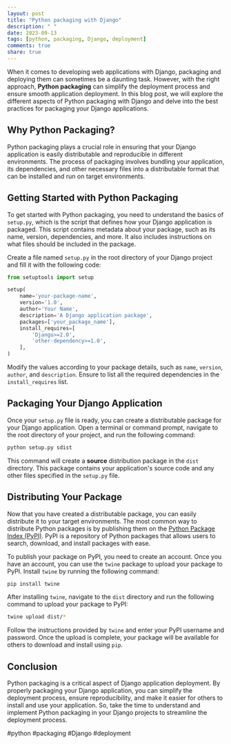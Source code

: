 ```yaml
---
layout: post
title: "Python packaging with Django"
description: " "
date: 2023-09-13
tags: [python, packaging, Django, deployment]
comments: true
share: true
---
```


When it comes to developing web applications with Django, packaging and deploying them can sometimes be a daunting task. However, with the right approach, **Python packaging** can simplify the deployment process and ensure smooth application deployment. In this blog post, we will explore the different aspects of Python packaging with Django and delve into the best practices for packaging your Django applications.

## Why Python Packaging?

Python packaging plays a crucial role in ensuring that your Django application is easily distributable and reproducible in different environments. The process of packaging involves bundling your application, its dependencies, and other necessary files into a distributable format that can be installed and run on target environments.

## Getting Started with Python Packaging

To get started with Python packaging, you need to understand the basics of `setup.py`, which is the script that defines how your Django application is packaged. This script contains metadata about your package, such as its name, version, dependencies, and more. It also includes instructions on what files should be included in the package.

Create a file named `setup.py` in the root directory of your Django project and fill it with the following code:

```python
from setuptools import setup

setup(
    name='your-package-name',
    version='1.0',
    author='Your Name',
    description='A Django application package',
    packages=['your_package_name'],
    install_requires=[
        'Django>=2.0',
        'other-dependency>=1.0',
    ],
)
```

Modify the values according to your package details, such as `name`, `version`, `author`, and `description`. Ensure to list all the required dependencies in the `install_requires` list.

## Packaging Your Django Application

Once your `setup.py` file is ready, you can create a distributable package for your Django application. Open a terminal or command prompt, navigate to the root directory of your project, and run the following command:

```bash
python setup.py sdist
```

This command will create a **source** distribution package in the `dist` directory. This package contains your application's source code and any other files specified in the `setup.py` file.

## Distributing Your Package

Now that you have created a distributable package, you can easily distribute it to your target environments. The most common way to distribute Python packages is by publishing them on the [Python Package Index (PyPI)](https://pypi.org/). PyPI is a repository of Python packages that allows users to search, download, and install packages with ease.

To publish your package on PyPI, you need to create an account. Once you have an account, you can use the `twine` package to upload your package to PyPI. Install `twine` by running the following command:

```bash
pip install twine
```

After installing `twine`, navigate to the `dist` directory and run the following command to upload your package to PyPI:

```bash
twine upload dist/*
```

Follow the instructions provided by `twine` and enter your PyPI username and password. Once the upload is complete, your package will be available for others to download and install using `pip`.

## Conclusion

Python packaging is a critical aspect of Django application deployment. By properly packaging your Django application, you can simplify the deployment process, ensure reproducibility, and make it easier for others to install and use your application. So, take the time to understand and implement Python packaging in your Django projects to streamline the deployment process.

#python #packaging #Django #deployment